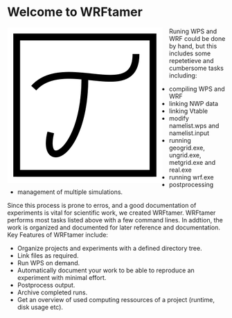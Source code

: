 # Welcome to WRFtamer

<img 
src="img/logo.png"
alt="WRFtamer"
style="float: left; margin-right: 15px;"
/>


Runing WPS and WRF could be done by hand, but this includes some repetetieve and cumbersome
tasks including:

- compiling WPS and WRF
- linking NWP data
- linking Vtable
- modify namelist.wps and namelist.input
- running geogrid.exe, ungrid.exe, metgrid.exe and real.exe
- running wrf.exe
- postprocessing
- management of multiple simulations.

Since this process is prone to erros, and a good documentation of experiments is vital
for scientific work, we created WRFtamer. WRFtamer performs most tasks listed above with a few command lines. In addtion, 
the work is organized and documented for later reference and documentation. Key Features
of WRFtamer include:

- Organize projects and experiments with a defined directory tree.
- Link files as required.
- Run WPS on demand.
- Automatically document your work to be able to reproduce an experiment with minimal effort.
- Postprocess output.
- Archive completed runs.
- Get an overview of used computing ressources of a project (runtime, disk usage etc).

